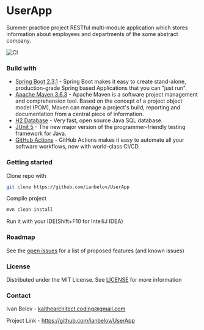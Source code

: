 # UserApp
Summer practice project
RESTful multi-module application which stores information about employees and departments of the some abstract company.


![CI](https://github.com/ianbelov/UserApp/workflows/CI/badge.svg)

### Build with
* [Spring Boot 2.3.1](https://spring.io/projects/spring-boot) - Spring Boot makes it easy to create stand-alone, production-grade Spring based Applications that you can "just run".
* [Apache Maven 3.6.3](http://maven.apache.org/) - Apache Maven is a software project management and comprehension tool. Based on the concept of a project object model (POM), Maven can manage a project's build, reporting and documentation from a central piece of information.
* [H2 Database](https://www.h2database.com/html/main.html) - Very fast, open source Java SQL database.
* [JUnit 5](https://junit.org/junit5/) -   The new major version of the programmer-friendly testing framework for Java.
* [GitHub Actions](https://github.com/features/actions) - GitHub Actions makes it easy to automate all your software workflows, now with world-class CI/CD.

### Getting started
Clone repo with 
```sh
git clone https://github.com/ianbelov/UserApp
```

Compile project 
```sh
mvn clean install
```

Run it with your IDE(Shift+F10 for IntelliJ IDEA)

### Roadmap
See the [open issues](https://github.com/ianbelov/UserApp/issues) for a list of proposed features (and known issues)

### License
Distributed under the MIT License. See [LICENSE](https://github.com/ianbelov/UserApp/blob/master/LICENSE) for more information

### Contact
Ivan Belov - kaithearchitect.coding@gmail.com

Project Link - https://github.com/ianbelov/UserApp
